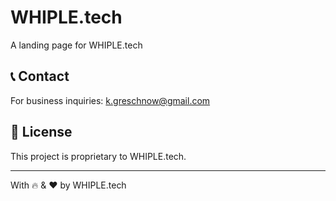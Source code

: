 # WHIPLE.tech

A landing page for WHIPLE.tech

## 📞 Contact

For business inquiries: k.greschnow@gmail.com

## 📄 License

This project is proprietary to WHIPLE.tech.

---

With 🔥 & ❤️ by WHIPLE.tech
